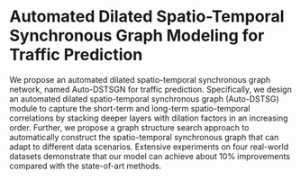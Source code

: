 # Automated Dilated Spatio-Temporal Synchronous Graph Modeling for Traffic Prediction

We propose an automated dilated spatio-temporal synchronous graph network, named Auto-DSTSGN for traffic prediction. Specifically, we design an automated dilated spatio-temporal synchronous graph (Auto-DSTSG) module to capture the short-term and long-term spatio-temporal correlations by stacking deeper layers with dilation factors in an increasing order. Further, we propose a graph structure search approach to automatically construct the spatio-temporal synchronous graph that can adapt to different data scenarios. Extensive experiments on four real-world datasets demonstrate that our model can achieve about 10% improvements compared with the state-of-art methods. 
